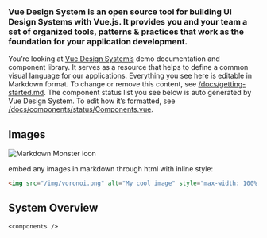 ### Vue Design System is an open source tool for building UI Design Systems with Vue.js. It provides you and your team a set of organized tools, patterns & practices that work as the foundation for your application development.

You’re looking at [Vue Design System’s](https://vueds.com/) demo documentation and component library. It serves as a resource that helps to define a common visual language for our applications. Everything you see here is editable in Markdown format. To change or remove this content, see [/docs/getting-started.md](https://github.com/viljamis/vue-design-system/blob/master/docs/getting-started.md). The component status list you see below is auto generated by Vue Design System. To edit how it’s formatted, see [/docs/components/status/Components.vue](https://github.com/viljamis/vue-design-system/blob/master/docs/components/status/Components.vue).

## Images

<img src="/img/voronoi.png"
     alt="Markdown Monster icon"
     style="max-width: 100%; max-height: 25vh;" />

embed any images in markdown through html with inline style:

```html
<img src="/img/voronoi.png" alt="My cool image" style="max-width: 100%; max-height: 25vh;" />
```

## System Overview

```
<components />
```
